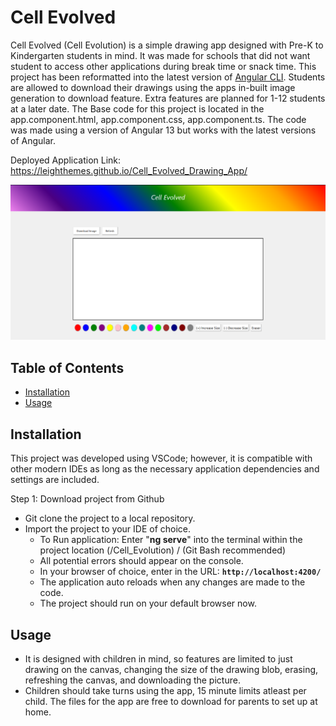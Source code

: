 # Cell Evolved
Cell Evolved (Cell Evolution) is a simple drawing app designed with Pre-K to Kindergarten students in mind. It was made for schools that did not want student to access other applications during break time or snack time. This project has been reformatted into the latest version of [Angular CLI](https://github.com/angular/angular-cli). Students are allowed to download their drawings using the apps in-built image generation to download feature. Extra features are planned for 1-12 students at a later date. The Base code for this project is located in the app.component.html, app.component.css, app.component.ts. The code was made using a version of Angular 13 but works with the latest versions of Angular.

Deployed Application Link: https://leighthemes.github.io/Cell_Evolved_Drawing_App/

![Screenshot 1](src/assets/Cell_Evolved.png)

## Table of Contents

- [Installation](#installation)
- [Usage](#usage)

## Installation

This project was developed using VSCode; however, it is compatible with other modern IDEs as long as the necessary application dependencies and settings are included.

Step 1: Download project from Github

- Git clone the project to a local repository.
- Import the project to your IDE of choice.
    - To Run application: Enter "<b>ng serve</B>" into the terminal within the project location (/Cell_Evolution) / (Git Bash recommended)
    - All potential errors should appear on the console.
    - In your browser of choice, enter in the URL: <b>`http://localhost:4200/`</b>
    - The application auto reloads when any changes are made to the code.
    - The project should run on your default browser now.

## Usage

- It is designed with children in mind, so features are limited to just drawing on the canvas, changing the size of the drawing blob, erasing, refreshing the canvas, and downloading the picture.
- Children should take turns using the app, 15 minute limits atleast per child. The files for the app are free to download for parents to set up at home.
